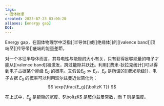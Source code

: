```yaml
---
tags: 
- 固体物理
created: 2023-07-23 03:00:20
aliases: [energy gap]
DOI: 
---
```


Energy gap，在固体物理学中泛指[[半导体]]或[[绝缘体]]的[[valence band]]顶端至[[传导带]]底端的能量差距。

对一个本征半导体而言，其导电性与能隙的大小有关，只有获得足够能量的电子才能从[[valence band]]被激发，跨过能隙并跃迁。利用[[费米-狄拉克统计]]可以得到电子占据某个能级 $E_0$ 的概率。又假设$E_0 \gg E_F$，$E_F$ 是所谓的[[费米能级]]，电子占据 $E_0$ 的概率可以利用玻尔兹曼近似简化为：
$$
\exp{\frac{E_g}{\boltzK T}}
$$


在上式中，$E_g$ 是能隙的宽度、$\boltzK$ 是玻尔兹曼常数，而 $T$ 则是温度。
